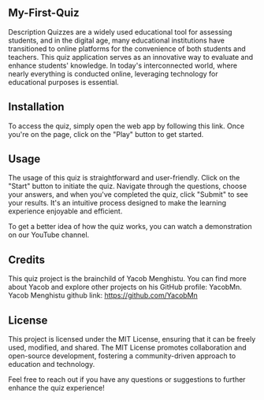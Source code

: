 
## My-First-Quiz
Description
Quizzes are a widely used educational tool for assessing students, and in the digital age, many educational institutions have transitioned to online platforms for the convenience of both students and teachers. This quiz application serves as an innovative way to evaluate and enhance students' knowledge. In today's interconnected world, where nearly everything is conducted online, leveraging technology for educational purposes is essential.

## Installation
To access the quiz, simply open the web app by following this link. Once you're on the page, click on the "Play" button to get started.

## Usage
The usage of this quiz is straightforward and user-friendly. Click on the "Start" button to initiate the quiz. Navigate through the questions, choose your answers, and when you've completed the quiz, click "Submit" to see your results. It's an intuitive process designed to make the learning experience enjoyable and efficient.

To get a better idea of how the quiz works, you can watch a demonstration on our YouTube channel.

## Credits
This quiz project is the brainchild of Yacob Menghistu. You can find more about Yacob and explore other projects on his GitHub profile: YacobMn.
Yacob Menghistu
github link: https://github.com/YacobMn

## License
This project is licensed under the MIT License, ensuring that it can be freely used, modified, and shared. The MIT License promotes collaboration and open-source development, fostering a community-driven approach to education and technology.

Feel free to reach out if you have any questions or suggestions to further enhance the quiz experience!

